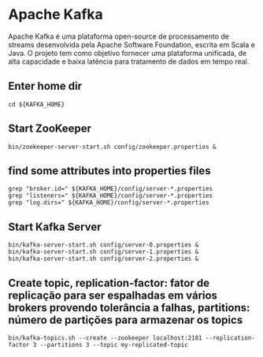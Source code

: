 # Apache Kafka
Apache Kafka é uma plataforma open-source de processamento de streams desenvolvida pela Apache Software Foundation, escrita em Scala e Java. O projeto tem como objetivo fornecer uma plataforma unificada, de alta capacidade e baixa latência para tratamento de dados em tempo real. 

## Enter home dir
```
cd ${KAFKA_HOME}
```

## Start ZooKeeper
```
bin/zookeeper-server-start.sh config/zookeeper.properties &
```

## find some attributes into properties files
```
grep "broker.id=" ${KAFKA_HOME}/config/server-*.properties
grep "listeners=" ${KAFKA_HOME}/config/server-*.properties
grep "log.dirs=" ${KAFKA_HOME}/config/server-*.properties
```

## Start Kafka Server
```
bin/kafka-server-start.sh config/server-0.properties &
bin/kafka-server-start.sh config/server-1.properties &
bin/kafka-server-start.sh config/server-2.properties &
```

## Create topic, replication-factor: fator de replicação para ser espalhadas em vários brokers provendo tolerância a falhas, partitions: número de partições para armazenar os topics
```
bin/kafka-topics.sh --create --zookeeper localhost:2181 --replication-factor 3 --partitions 3 --topic my-replicated-topic
```